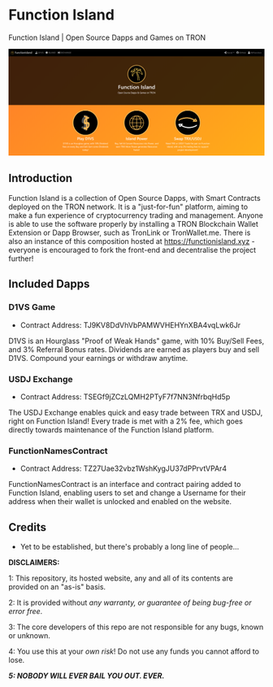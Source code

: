 # Function Island
Function Island | Open Source Dapps and Games on TRON

![Function Island Homepage](/screenshots/home_1.png)

## Introduction
Function Island is a collection of Open Source Dapps, with Smart Contracts deployed on the TRON network. It is a "just-for-fun" platform, aiming to make a fun experience of cryptocurrency trading and management. Anyone is able to use the software properly by installing a TRON Blockchain Wallet Extension or Dapp Browser, such as TronLink or TronWallet.me. There is also an instance of this composition hosted at https://functionisland.xyz - everyone is encouraged to fork the front-end and decentralise the project further!

## Included Dapps
### D1VS Game
 - Contract Address: TJ9KV8DdVhVbPAMWVHEHYnXBA4vqLwk6Jr
 
D1VS is an Hourglass "Proof of Weak Hands" game, with 10% Buy/Sell Fees, and 3% Referral Bonus rates. Dividends are earned as players buy and sell D1VS. Compound your earnings or withdraw anytime.

### USDJ Exchange
 - Contract Address: TSEGf9jZCzLQMH2PTyF7f7NN3NfrbqHd5p
 
The USDJ Exchange enables quick and easy trade between TRX and USDJ, right on Function Island! Every trade is met with a 2% fee, which goes directly towards maintenance of the Function Island platform.
 
### FunctionNamesContract
 - Contract Address: TZ27Uae32vbz1WshKygJU37dPPrvtVPAr4
 
FunctionNamesContract is an interface and contract pairing added to Function Island, enabling users to set and change a Username for their address when their wallet is unlocked and enabled on the website.

## Credits
 - Yet to be established, but there's probably a long line of people...

__DISCLAIMERS:__ 

1: This repository, its hosted website, any and all of its contents are provided on an "as-is" basis.

2: It is provided without *any warranty, or guarantee of being bug-free or error free*. 

3: The core developers of this repo are not responsible for any bugs, known or unknown.

4: You use this at your *own risk*! Do not use any funds you cannot afford to lose.

***5: NOBODY WILL EVER BAIL YOU OUT. EVER.***
